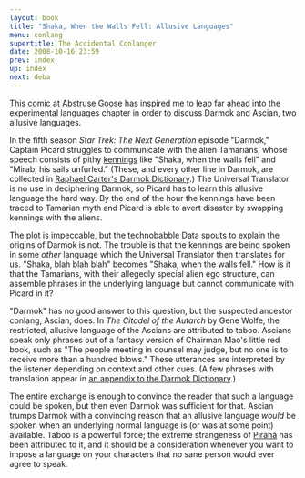 ```yaml
---
layout: book
title: "Shaka, When the Walls Fell: Allusive Languages"
menu: conlang
supertitle: The Accidental Conlanger
date: 2008-10-16 23:59
prev: index
up: index
next: deba
---
```

[This comic at Abstruse Goose](http://abstrusegoose.com/68) has inspired me to leap far ahead into the experimental languages chapter in order to discuss Darmok and Ascian, two allusive languages.  

In the fifth season *Star Trek:  The Next Generation* episode "Darmok," Captain Picard struggles to communicate with the alien Tamarians, whose speech consists of pithy [kennings](http://en.wikipedia.org/wiki/Kenning) like "Shaka, when the walls fell" and "Mirab, his sails unfurled."  (These, and every other line in Darmok, are collected in [Raphael Carter's Darmok Dictionary](https://web.archive.org/web/20090426010545/http://rec.horus.at/trek/lists/darmok.html).)  The Universal Translator is no use in deciphering Darmok, so Picard has to learn this allusive language the hard way.  By the end of the hour the kennings have been traced to Tamarian myth and Picard is able to avert disaster by swapping kennings with the aliens.

The plot is impeccable, but the technobabble Data spouts to explain the origins of Darmok is not.  The trouble is that the kennings are being spoken in some *other* language which the Universal Translator then translates for us.  "Shaka, blah blah blah" becomes "Shaka, when the walls fell."  How is it that the Tamarians, with their allegedly special alien ego structure, can assemble phrases in the underlying language but cannot communicate with Picard in it?

"Darmok" has no good answer to this question, but the suspected ancestor conlang, Ascian, does.  In *The Citadel of the Autarch* by Gene Wolfe, the restricted, allusive language of the Ascians are attributed to taboo.  Ascians speak only phrases out of a fantasy version of Chairman Mao's little red book, such as "The people meeting in counsel may judge, but no one is to receive more than a hundred blows."  These utterances are interpreted by the listener depending on context and other cues.  (A few phrases with translation appear in [an appendix to the Darmok Dictionary](https://web.archive.org/web/20090426010545/http://rec.horus.at/trek/lists/darmok.html#app2).)

The entire exchange is enough to convince the reader that such a language could be spoken, but then even Darmok was sufficient for that.  Ascian trumps Darmok with a convincing reason that an allusive language *would* be spoken when an underlying normal language is (or was at some point) available.  Taboo is a powerful force; the extreme strangeness of [Pirahã](http://www.mcdemarco.net/node/441) has been attributed to it, and it should be a consideration whenever you want to impose a language on your characters that no sane person would ever agree to speak.

<!-- links checked 31-I-2015 -->
